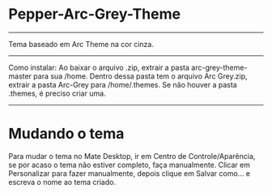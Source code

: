 # Pepper-Arc-Grey-Theme
_____
Tema baseado em Arc Theme na cor cinza.
_____
Como instalar: Ao baixar o arquivo .zip, extrair a pasta arc-grey-theme-master para sua /home. Dentro dessa pasta tem o arquivo Arc Grey.zip, extrair a pasta Arc-Grey para /home/.themes. Se não houver a pasta .themes, é preciso criar uma.
_____
# Mudando o tema
Para mudar o tema no Mate Desktop, ir em Centro de Controle/Aparência, se por acaso o tema não estiver completo, faça manualmente. Clicar em Personalizar para fazer manualmente, depois clique em Salvar como... e escreva o nome ao tema criado.
